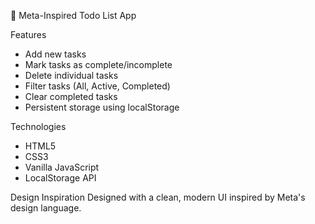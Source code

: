 📝 Meta-Inspired Todo List App

Features
- Add new tasks
- Mark tasks as complete/incomplete
- Delete individual tasks
- Filter tasks (All, Active, Completed)
- Clear completed tasks
- Persistent storage using localStorage

Technologies
- HTML5
- CSS3
- Vanilla JavaScript
- LocalStorage API

Design Inspiration
Designed with a clean, modern UI inspired by Meta's design language.